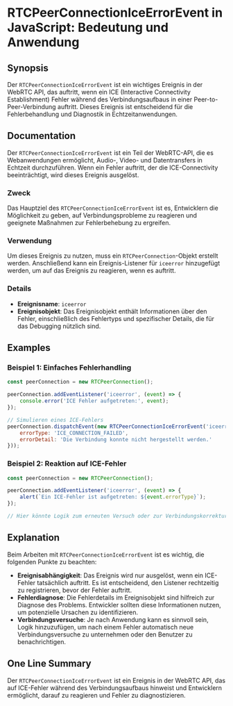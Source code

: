 <!--
Meta Description: # RTCPeerConnectionIceErrorEvent in JavaScript: Bedeutung und Anwendung ## Synopsis Der `RTCPeerConnectionIceErrorEvent` ist ein wichtiges Ereignis in...
Meta Keywords: fehler, ein, der, ist, ereignis
-->

# RTCPeerConnectionIceErrorEvent in JavaScript: Bedeutung und Anwendung

## Synopsis
Der `RTCPeerConnectionIceErrorEvent` ist ein wichtiges Ereignis in der WebRTC API, das auftritt, wenn ein ICE (Interactive Connectivity Establishment) Fehler während des Verbindungsaufbaus in einer Peer-to-Peer-Verbindung auftritt. Dieses Ereignis ist entscheidend für die Fehlerbehandlung und Diagnostik in Echtzeitanwendungen.

## Documentation
Der `RTCPeerConnectionIceErrorEvent` ist ein Teil der WebRTC-API, die es Webanwendungen ermöglicht, Audio-, Video- und Datentransfers in Echtzeit durchzuführen. Wenn ein Fehler auftritt, der die ICE-Connectivity beeinträchtigt, wird dieses Ereignis ausgelöst. 

### Zweck
Das Hauptziel des `RTCPeerConnectionIceErrorEvent` ist es, Entwicklern die Möglichkeit zu geben, auf Verbindungsprobleme zu reagieren und geeignete Maßnahmen zur Fehlerbehebung zu ergreifen.

### Verwendung
Um dieses Ereignis zu nutzen, muss ein `RTCPeerConnection`-Objekt erstellt werden. Anschließend kann ein Ereignis-Listener für `iceerror` hinzugefügt werden, um auf das Ereignis zu reagieren, wenn es auftritt.

### Details
- **Ereignisname**: `iceerror`
- **Ereignisobjekt**: Das Ereignisobjekt enthält Informationen über den Fehler, einschließlich des Fehlertyps und spezifischer Details, die für das Debugging nützlich sind.

## Examples
### Beispiel 1: Einfaches Fehlerhandling
```javascript
const peerConnection = new RTCPeerConnection();

peerConnection.addEventListener('iceerror', (event) => {
    console.error('ICE Fehler aufgetreten:', event);
});

// Simulieren eines ICE-Fehlers
peerConnection.dispatchEvent(new RTCPeerConnectionIceErrorEvent('iceerror', {
    errorType: 'ICE_CONNECTION_FAILED',
    errorDetail: 'Die Verbindung konnte nicht hergestellt werden.'
}));
```

### Beispiel 2: Reaktion auf ICE-Fehler
```javascript
const peerConnection = new RTCPeerConnection();

peerConnection.addEventListener('iceerror', (event) => {
    alert(`Ein ICE-Fehler ist aufgetreten: ${event.errorType}`);
});

// Hier könnte Logik zum erneuten Versuch oder zur Verbindungskorrektur hinzugefügt werden.
```

## Explanation
Beim Arbeiten mit `RTCPeerConnectionIceErrorEvent` ist es wichtig, die folgenden Punkte zu beachten:

- **Ereignisabhängigkeit**: Das Ereignis wird nur ausgelöst, wenn ein ICE-Fehler tatsächlich auftritt. Es ist entscheidend, den Listener rechtzeitig zu registrieren, bevor der Fehler auftritt.
- **Fehlerdiagnose**: Die Fehlerdetails im Ereignisobjekt sind hilfreich zur Diagnose des Problems. Entwickler sollten diese Informationen nutzen, um potenzielle Ursachen zu identifizieren.
- **Verbindungsversuche**: Je nach Anwendung kann es sinnvoll sein, Logik hinzuzufügen, um nach einem Fehler automatisch neue Verbindungsversuche zu unternehmen oder den Benutzer zu benachrichtigen.

## One Line Summary
Der `RTCPeerConnectionIceErrorEvent` ist ein Ereignis in der WebRTC API, das auf ICE-Fehler während des Verbindungsaufbaus hinweist und Entwicklern ermöglicht, darauf zu reagieren und Fehler zu diagnostizieren.